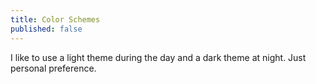 ```yaml
---
title: Color Schemes
published: false
---
```


I like to use a light theme during the day and a dark theme at night. Just
personal preference.

[flexoki]: https://stephango.com/flexoki
